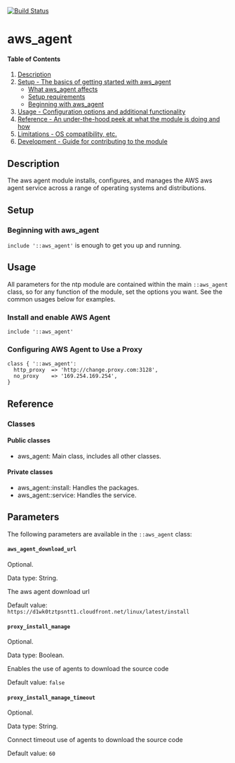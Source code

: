 [![Build Status](https://travis-ci.org/shazi7804/puppet-aws_agent.svg?branch=master)](https://travis-ci.org/shazi7804/puppet-aws_agent)
# aws_agent

#### Table of Contents

1. [Description](#description)
1. [Setup - The basics of getting started with aws_agent](#setup)
    * [What aws_agent affects](#what-aws_agent-affects)
    * [Setup requirements](#setup-requirements)
    * [Beginning with aws_agent](#beginning-with-aws_agent)
1. [Usage - Configuration options and additional functionality](#usage)
1. [Reference - An under-the-hood peek at what the module is doing and how](#reference)
1. [Limitations - OS compatibility, etc.](#limitations)
1. [Development - Guide for contributing to the module](#development)

## Description

The aws agent module installs, configures, and manages the AWS aws agent service across a range of operating systems and distributions.

## Setup

### Beginning with aws_agent

`include '::aws_agent'` is enough to get you up and running.

## Usage

All parameters for the ntp module are contained within the main `::aws_agent` class, so for any function of the module, set the options you want. See the common usages below for examples.

### Install and enable AWS Agent

```puppet
include '::aws_agent'
```

### Configuring AWS Agent to Use a Proxy

```puppet
class { '::aws_agent':
  http_proxy  => 'http://change.proxy.com:3128',
  no_proxy    => '169.254.169.254',
}
```

## Reference

### Classes

#### Public classes

* aws_agent: Main class, includes all other classes.

#### Private classes

* aws_agent::install: Handles the packages.
* aws_agent::service: Handles the service.

## Parameters

The following parameters are available in the `::aws_agent` class:

#### `aws_agent_download_url`

Optional.

Data type: String.

The aws agent download url

Default value: `https://d1wk0tztpsntt1.cloudfront.net/linux/latest/install`

#### `proxy_install_manage`

Optional.

Data type: Boolean.

Enables the use of agents to download the source code

Default value: `false`

#### `proxy_install_manage_timeout`

Optional.

Data type: String.

Connect timeout use of agents to download the source code

Default value: `60`

